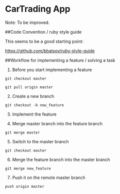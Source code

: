 CarTrading App
==============

Note: To be improved.


##Code Convention / ruby style guide

This seems to be a good starting point: 

https://github.com/bbatsov/ruby-style-guide

##Workflow for implementing a feature / solving a task
1) Before you start implementing a feature

`
git checkout master
`

`
git pull origin master
`

2) Create a new branch

`
git checkout -b new_feature
`

3) Implement the feature

4) Merge master branch into the feature branch

`
git merge master
`

5) Switch to the master branch

`
git checkout master
`

6) Merge the feature branch into the master branch

`
git merge new_feature
`

7) Push it on the remote master branch

`
push origin master
`
